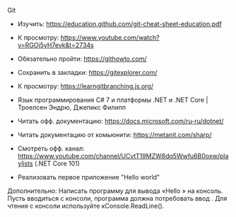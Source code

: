  Git
- Изучить: https://education.github.com/git-cheat-sheet-education.pdf
- К просмотру: https://www.youtube.com/watch?v=RGOj5yH7evk&t=2734s
- Обязательно пройти: https://githowto.com/
- Сохранить в закладки: https://gitexplorer.com/
- К просмотру: https://learngitbranching.js.org/

- Язык программирования C# 7 и платформы .NET и .NET Core | Троелсен Эндрю, Джепикс Филипп
- Читать офф. документацию: https://docs.microsoft.com/ru-ru/dotnet/
- Читать документацию от комьюнити: https://metanit.com/sharp/
- Смотреть офф. канал: https://www.youtube.com/channel/UCvtT19MZW8dq5Wwfu6B0oxw/playlists (.NET Core 101)
- Реализовать первое приложение "Hello world"

Дополнительно: 
Написать программу для вывода «Hello <user>» на консоль. Пусть <user>
вводиться с консоли, программа должна потребовать ввод <user>.
Для чтения с консоли используйте кConsole.ReadLine().